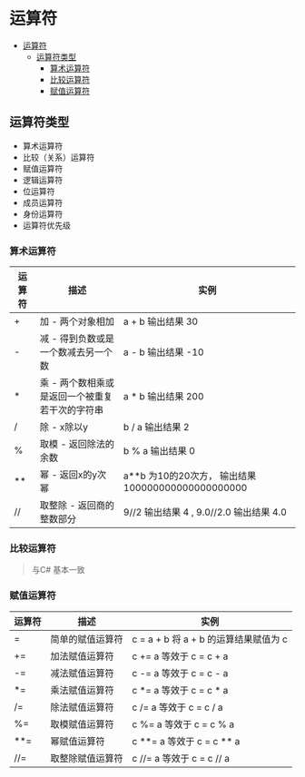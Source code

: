 # 运算符
<!-- TOC -->

- [运算符](#运算符)
    - [运算符类型](#运算符类型)
        - [算术运算符](#算术运算符)
        - [比较运算符](#比较运算符)
        - [赋值运算符](#赋值运算符)

<!-- /TOC -->

## 运算符类型
* 算术运算符
* 比较（关系）运算符
* 赋值运算符
* 逻辑运算符
* 位运算符
* 成员运算符
* 身份运算符
* 运算符优先级

### 算术运算符
| 运算符 | 描述                                            | 实例                                              |
|--------|-------------------------------------------------|---------------------------------------------------|
| +      | 加 - 两个对象相加                               | a + b 输出结果 30                                 |
| -      | 减 - 得到负数或是一个数减去另一个数             | a - b 输出结果 -10                                |
| *      | 乘 - 两个数相乘或是返回一个被重复若干次的字符串 | a * b 输出结果 200                                |
| /      | 除 - x除以y                                     | b / a 输出结果 2                                  |
| %      | 取模 - 返回除法的余数                           | b % a 输出结果 0                                  |
| **     | 幂 - 返回x的y次幂                               | a**b 为10的20次方， 输出结果 100000000000000000000 |
| //     | 取整除 - 返回商的整数部分                       | 9//2 输出结果 4 , 9.0//2.0 输出结果 4.0           |

### 比较运算符
> 与C# 基本一致

### 赋值运算符

| 运算符 | 描述             | 实例                                  |
|--------|------------------|---------------------------------------|
| =      | 简单的赋值运算符 | c = a + b 将 a + b 的运算结果赋值为 c |
| +=     | 加法赋值运算符   | c += a 等效于 c = c + a               |
| -=     | 减法赋值运算符   | c -= a 等效于 c = c - a               |
| *=     | 乘法赋值运算符   | c *= a 等效于 c = c * a               |
| /=     | 除法赋值运算符   | c /= a 等效于 c = c / a               |
| %=     | 取模赋值运算符   | c %= a 等效于 c = c % a               |
| **=    | 幂赋值运算符     | c **= a 等效于 c = c ** a             |
| //=    | 取整除赋值运算符 | c //= a 等效于 c = c // a             |

